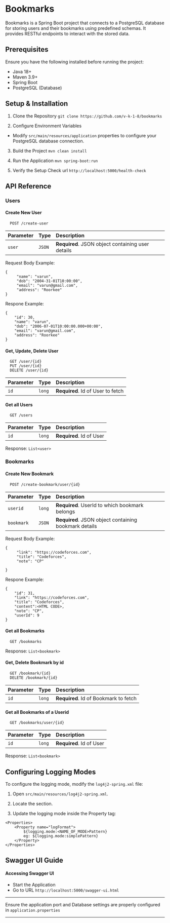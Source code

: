 
# Bookmarks

Bookmarks is a Spring Boot project that connects to a PostgreSQL database for storing users and their bookmarks using predefined schemas. It provides RESTful endpoints to interact with the stored data.

## Prerequisites
Ensure you have the following installed before running the project:     

- Java 18+    
- Maven 3.9+  
- Spring Boot 
- PostgreSQL (Database)


## Setup & Installation
1. Clone the Repository
```git clone https://github.com/v-k-1-8/bookmarks```    

2. Configure Environment Variables
- Modify ``src/main/resources/application`` properties to configure your PostgreSQL database connection.

3. Build the Project
```mvn clean install```

4. Run the Application
```mvn spring-boot:run```   

5. Verify the Setup
Check url  ```http://localhost:5000/health-check```
## API Reference
### Users

#### Create New User

```http
  POST /create-user
```

| Parameter | Type     | Description                |
| :-------- | :------- | :------------------------- |
| `user` | `JSON` | **Required**. JSON object containing user details |

Request Body Example: 
```
{
     "name": "varun",
     "dob": "2004-31-01T10:00:00",
     "email": "varun@gmail.com",
     "address": "Roorkee"
}
```
Respone Example:
```
{
    "id": 30,
    "name": "varun",
    "dob": "2006-07-01T10:00:00.000+00:00",
    "email": "varun@gmail.com",
    "address": "Roorkee"
}
```
#### Get, Update, Delete User

```http
  GET /user/{id}
  PUT /user/{id}
  DELETE /user/{id} 
```

| Parameter | Type     | Description                       |
| :-------- | :------- | :-------------------------------- |
| `id`      | `long` | **Required**. Id of User to fetch |

#### Get all Users

```http
  GET /users
```
| Parameter | Type     | Description                       |
| :-------- | :------- | :-------------------------------- |
| `id`      | `long` | **Required**. Id of User |

Response: ```List<user>```

### Bookmarks

#### Create New Bookmark

```http
  POST /create-bookmark/user/{id}
```

| Parameter | Type     | Description                |
| :-------- | :------- | :------------------------- |
| `userid` | `long` | **Required**. UserId to which bookmark belongs |
| `bookmark` | `JSON` | **Required**. JSON object containing bookmark details |

Request Body Example: 
```
{
     "link": "https://codeforces.com",
     "title": "Codeforces",
     "note": "CP"

}
```
Respone Example:
```
{
    "id": 31,
    "link": "https://codeforces.com",
    "title": "Codeforces",
    "content":<HTML CODE>,
    "note": "CP",
    "userId": 9
}
```
#### Get all Bookmarks

```http
  GET /bookmarks
```

Response: ```List<bookmark>```


#### Get, Delete Bookmark by id

```http
  GET /bookmark/{id}
  DELETE /bookmark/{id}

```

| Parameter | Type     | Description                       |
| :-------- | :------- | :-------------------------------- |
| `id`      | `long` | **Required**. Id of Bookmark to fetch |

#### Get all Bookmarks of a Userid

```http
  GET /bookmarks/user/{id}
```

| Parameter | Type     | Description                       |
| :-------- | :------- | :-------------------------------- |
| `id`      | `long` | **Required**. Id of User |

Response: ```List<bookmark>```

## Configuring Logging Modes
To configure the logging mode, modify the ``log4j2-spring.xml`` file:

1. Open ``src/main/resources/log4j2-spring.xml``.

2. Locate the <Properties> section.

3. Update the logging mode inside the Property tag:
```
<Properties>
    <Property name="logFormat">
        ${logging.mode:<NAME_OF_MODE>Pattern}
        eg: ${logging.mode:simplePattern}
    </Property>
</Properties>
```
## Swagger UI Guide
#### Accessing Swagger UI
- Start the Application
- Go to URL ```http://localhost:5000/swagger-ui.html```


-----

Ensure the application port and Database settings are properly configured in ``application.properties``

-----